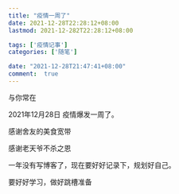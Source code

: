 ```yaml
---
title: "疫情一周了"
date: 2021-12-28T22:28:12+08:00
lastmod: 2021-12-282T22:28:12+08:00

tags: ['疫情记事']
categories: ['随笔']

date: "2021-12-28T21:47:41+08:00"
comment:  true    
---
```


与你常在

<!--more-->

2021年12月28日 疫情爆发一周了。

感谢舍友的美食宽带

感谢老天爷不杀之恩



一年没有写博客了，现在要好好记录下，规划好自己。

要好好学习，做好跳槽准备

